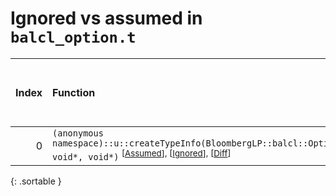 # Ignored vs assumed in `balcl_option.t`

<script src="../sorttable.js"></script>

|   Index | Function                                                                                                                                                                    |   Difference in number of lines |   Function size difference in bytes | Number of lines in assumed build   | Number of bytes in assumed build   | Number of lines in ignored build   | Number of bytes in ignored build   |
|--------:|:----------------------------------------------------------------------------------------------------------------------------------------------------------------------------|--------------------------------:|------------------------------------:|:-----------------------------------|:-----------------------------------|:-----------------------------------|:-----------------------------------|
|       0 | `(anonymous namespace)::u::createTypeInfo(BloombergLP::balcl::OptionType::Enum, void*, void*)` <sup>\[[Assumed](0-assume)\], \[[Ignored](0-none)\], \[[Diff](0.diff.html)\] |                              -1 |                                   0 | 1,088                              | 4,262,864                          | 1,088                              | 4,262,864                          |
{: .sortable }
